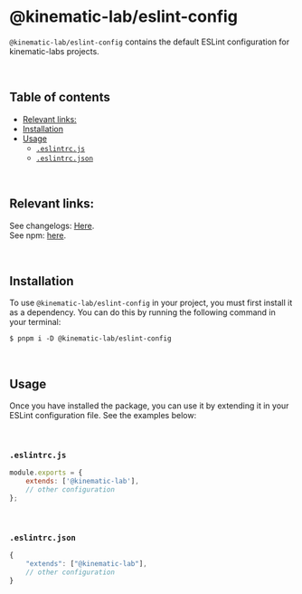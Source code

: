 # @kinematic-lab/eslint-config <!-- omit in toc -->

`@kinematic-lab/eslint-config` contains the default ESLint configuration for kinematic-labs projects.

<br />

## Table of contents <!-- omit in toc -->

-   [Relevant links:](#relevant-links)
-   [Installation](#installation)
-   [Usage](#usage)
    -   [`.eslintrc.js`](#eslintrcjs)
    -   [`.eslintrc.json`](#eslintrcjson)

<br />

## Relevant links:

See changelogs: [Here](https://github.com/kinematic-lab/core/blob/main/packages/eslint-config/CHANGELOG.md).<br />
See npm: [here](https://www.npmjs.com/package/@kinematic-lab/eslint-config).

<br />

## Installation

To use `@kinematic-lab/eslint-config` in your project, you must first install it as a dependency. You can do this by running the following command in your terminal:

```shell
$ pnpm i -D @kinematic-lab/eslint-config
```

<br />

## Usage

Once you have installed the package, you can use it by extending it in your ESLint configuration file. See the examples below:

<br />

### `.eslintrc.js`

```javascript
module.exports = {
	extends: ['@kinematic-lab'],
	// other configuration
};
```

<br />

### `.eslintrc.json`

```javascript
{
	"extends": ["@kinematic-lab"],
	// other configuration
}
```
